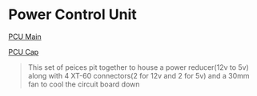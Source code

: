 # Power Control Unit

[PCU Main](v1_4_RMRC_pcu_main.stl)

[PCU Cap](v1_4_RMRC_pcu_cap.stl)

>This set of peices pit together to house a power reducer(12v to 5v) along with 4 XT-60 connectors(2 for 12v and 2 for 5v) and a 30mm fan to cool the circuit board down
